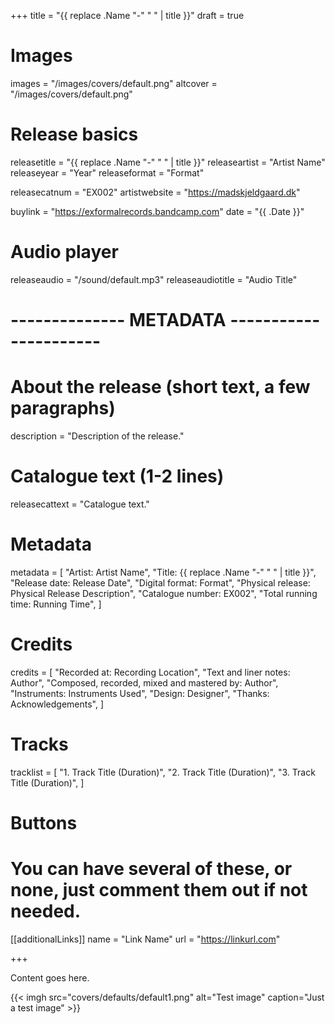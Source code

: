 +++
title = "{{ replace .Name "-" " " | title }}"
draft = true

# Images
images = "/images/covers/default.png"
altcover = "/images/covers/default.png"

# Release basics
releasetitle = "{{ replace .Name "-" " " | title }}"
releaseartist = "Artist Name"
releaseyear = "Year"
releaseformat = "Format"

releasecatnum = "EX002"
artistwebsite = "https://madskjeldgaard.dk"

buylink = "https://exformalrecords.bandcamp.com"
date = "{{ .Date }}"

# Audio player
releaseaudio = "/sound/default.mp3"
releaseaudiotitle = "Audio Title"

# -------------- METADATA ----------------------

# About the release (short text, a few paragraphs)
description = "Description of the release."

# Catalogue text (1-2 lines)
releasecattext = "Catalogue text."

# Metadata
metadata = [
    "Artist: Artist Name",
    "Title: {{ replace .Name "-" " " | title }}",
    "Release date: Release Date",
    "Digital format: Format",
    "Physical release: Physical Release Description",
    "Catalogue number: EX002",
    "Total running time: Running Time",
]

# Credits
credits = [
    "Recorded at: Recording Location",
    "Text and liner notes: Author",
    "Composed, recorded, mixed and mastered by: Author",
    "Instruments: Instruments Used",
    "Design: Designer",
    "Thanks: Acknowledgements",
]

# Tracks
tracklist = [
    "1. Track Title (Duration)",
    "2. Track Title (Duration)",
    "3. Track Title (Duration)",
]

# Buttons
# You can have several of these, or none, just comment them out if not needed.
[[additionalLinks]]
name = "Link Name"
url = "https://linkurl.com"

+++

Content goes here.

{{< imgh src="covers/defaults/default1.png" alt="Test image" caption="Just a test image" >}}  
